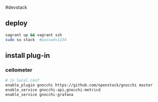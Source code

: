 #devstack

## deploy
``` bash
vagrant up && vagrant ssh
sudo su stack  #passwd=1234
```

## install plug-in
### ceilometer
```bash
# in local.conf
enable_plugin gnocchi https://github.com/openstack/gnocchi master
enable_service gnocchi-api,gnocchi-metricd
enable_service gnocchi-grafana
```
